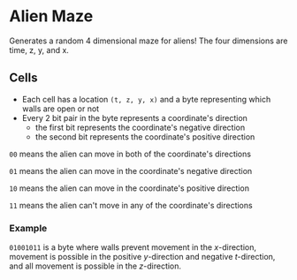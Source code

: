 # Alien Maze
Generates a random 4 dimensional maze for aliens! The four dimensions are time, z, y, and x.

## Cells
- Each cell has a location `(t, z, y, x)` and a byte representing which walls are open or not
- Every 2 bit pair in the byte represents a coordinate's direction
  - the first bit represents the coordinate's negative direction
  - the second bit represents the coordinate's positive direction

`00` means the alien can move in both of the coordinate's directions

`01` means the alien can move in the coordinate's negative direction

`10` means the alien can move in the coordinate's positive direction

`11` means the alien can't move in any of the coordinate's directions

### Example
`01001011` is a byte where walls prevent movement in the *x*-direction, movement is possible in the positive *y*-direction and negative *t*-direction, and all movement is possible in the *z*-direction.
